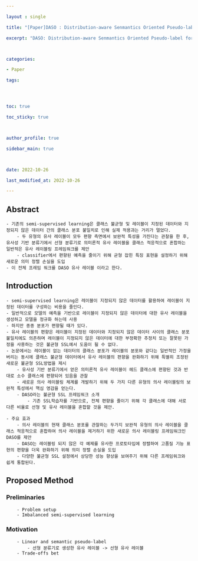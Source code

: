 ```yaml
---

layout : single

title: "[Paper]DASO : Distribution-aware Senmantics Oriented Pseudo-label for Imbalanced Semi-Supervised Learning"

excerpt: "DASO: Distribution-aware Senmantics Oriented Pseudo-label for Imbalanced Semi-Supervised Learning 논문 리뷰"



categories:

- Paper

tags:




toc: true

toc_sticky: true



author_profile: true

sidebar_main: true



date: 2022-10-26

last_modified_at: 2022-10-26

---
```


  

##  Abstract  
    - 기존의 semi-supervised learning은 클래스 불균형 및 레이블이 지정된 데이터와 지정되지 않은 데이터 간의 클래스 분포 불일치로 인해 실제 적용과는 거리가 멀었다.
        - 두 유형의 유사 레이블이 모두 편향 측면에서 보완적 특성을 가진다는 관찰을 한 후, 유사성 기반 분류기에서 선형 분류기로 의미론적 유사 레이블을 클래스 적응적으로 혼합하는 일반적은 유사 레이블링 프레임워크를 제안
        - classifier에서 편향된 예측을 줄이기 위해 균형 잡힌 특징 표현을 설정하기 위해 새로운 의미 정렬 손실을 도입
    - 이 전체 프레임 워크를 DASO 유사 레이블 이라고 한다.
##  Introduction  
    - semi-supervised learning은 레이블이 지정되지 않은 데이터를 활용하여 레이블이 지정된 데이터를 구성하는 비용을 줄인다.
    - 일반적으로 모델의 예측을 기반으로 레이블이 지정되지 않은 데이터에 대한 유사 레이블을 생성하고 모델을 정규화 하는데 사용
    - 하지만 종종 분포가 편향될 때가 있다.
    - 유사 레이블의 편향은 레이블이 지정된 데이터와 지정되지 않은 데이터 사이의 클래스 분포 불일치에도 의존하며 레이블이 지정되지 않은 데이터에 대한 부정확한 추정치 또는 잘못된 가정을 사용하는 것은 불균형 SSL에서 도움이 될 수 없다.
    - 논문에서는 레이블이 없는 데이터의 클래스 분포가 레이블의 분포와 같다는 일반적인 가정을 버리는 동시에 클래스 불균형 데이터에서 유사 레이블의 편향을 완화하기 위해 특별히 조정된 새로운 불균형 SSL방법을 제시
        - 유사성 기반 분류기에서 얻은 의미론적 유사 레이블이 헤드 클래스에 편향된 것과 반대로 소수 클래스에 편향되어 있음을 관찰
        - 새로운 의사 레이블링 체계를 개발하기 위해 두 가지 다른 유형의 의사 레이블링의 보완적 특성에서 핵심 영감을 얻는다.
        - DASO라는 불균형 SSL 프레임워크 소개
            - 기존 SSL학습자를 기반으로, 전체 편향을 줄이기 위해 각 클래스에 대해 서로 다른 비율로 선형 및 유사 레이블을 혼합할 것을 제안.

    - 주요 효과
        - 의사 레이블의 현재 클래스 분포를 관찰하는 두가지 보완적 유형의 의사 레이블을 클래스 적응적으로 혼합하여 의사 레이블을 제거하기 위한 새로운 의사 레이블링 프레임워크인 DASO를 제안
        - DASO는 레이블링 되지 않은 각 예제를 유사한 프로토타입에 정렬하여 고품질 기능 표현의 편향을 더욱 완화하기 위해 의미 정렬 손실을 도입
        - 다양한 불균형 SSL 설정에서 상당한 성능 향상을 보여주기 위해 다른 프레임워크와 쉽게 통합된다.

## Proposed Method  
###  Preliminaries  
        - Problem setup
        - Imbalanced semi-supervised learning
###  Motivation  
        - Linear and semantic pseudo-label
            - 선형 분류기로 생성한 유사 레이블 -> 선형 유사 레이블
        - Trade-offs bet